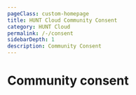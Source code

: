 ```yaml
---
pageClass: custom-homepage
title: HUNT Cloud Community Consent
category: HUNT Cloud
permalink: /-/consent
sidebarDepth: 1
description: Community Consent
---
```


# Community consent

<ConsentForm />
